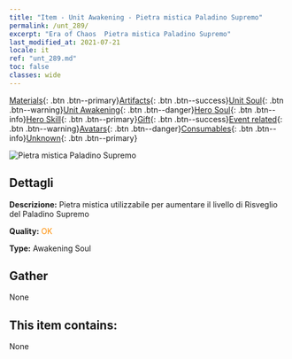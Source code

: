 ```yaml
---
title: "Item - Unit Awakening - Pietra mistica Paladino Supremo"
permalink: /unt_289/
excerpt: "Era of Chaos  Pietra mistica Paladino Supremo"
last_modified_at: 2021-07-21
locale: it
ref: "unt_289.md"
toc: false
classes: wide
---
```

 [Materials](/ItemsIT/){: .btn .btn--primary}[Artifacts](/ItemsIT/Artifacts/){: .btn .btn--success}[Unit Soul](/ItemsIT/UnitSoul/){: .btn .btn--warning}[Unit Awakening](/ItemsIT/UnitAwakening/){: .btn .btn--danger}[Hero Soul](/ItemsIT/HeroSoul/){: .btn .btn--info}[Hero Skill](/ItemsIT/HeroSkill/){: .btn .btn--primary}[Gift](/ItemsIT/Gift/){: .btn .btn--success}[Event related](/ItemsIT/Events/){: .btn .btn--warning}[Avatars](/ItemsIT/Avatars/){: .btn .btn--danger}[Consumables](/ItemsIT/Consumables/){: .btn .btn--info}[Unknown](/ItemsIT/Unknown/){: .btn .btn--primary}

 ![Pietra mistica Paladino Supremo](/images/u/tia_shengqishi.jpg)

## Dettagli
 **Descrizione:** Pietra mistica utilizzabile per aumentare il livello di Risveglio del Paladino Supremo

 **Quality:** <span style="color: #FF8C00">OK</span>

 **Type:** Awakening Soul

## Gather

  None

## This item contains:

  None

